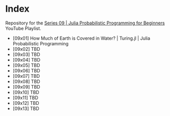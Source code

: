 # Index

Repository for the [Series 09 | Julia Probabilistic Programming for Beginners](https://www.youtube.com/watch?v=zU30QOsShls&list=PLhQ2JMBcfAsgU7kZ-Ee_SDrjhJIehICmR) YouTube Playlist.

* [09x01] How Much of Earth is Covered in Water? | Turing.jl | Julia Probabilistic Programming
* [09x02] TBD
* [09x03] TBD
* [09x04] TBD
* [09x05] TBD
* [09x06] TBD
* [09x07] TBD
* [09x08] TBD
* [09x09] TBD
* [09x10] TBD
* [09x11] TBD
* [09x12] TBD
* [09x13] TBD
